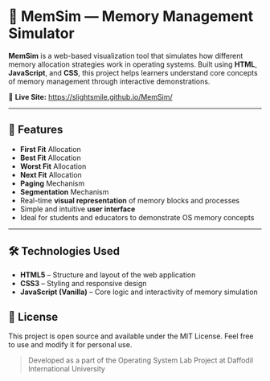 # 💾 MemSim — Memory Management Simulator

**MemSim** is a web-based visualization tool that simulates how different memory allocation strategies work in operating systems. Built using **HTML**, **JavaScript**, and **CSS**, this project helps learners understand core concepts of memory management through interactive demonstrations.

🔗 **Live Site:** https://slightsmile.github.io/MemSim/

---

## 🌟 Features

- **First Fit** Allocation  
- **Best Fit** Allocation  
- **Worst Fit** Allocation  
- **Next Fit** Allocation  
- **Paging** Mechanism  
- **Segmentation** Mechanism  
- Real-time **visual representation** of memory blocks and processes  
- Simple and intuitive **user interface**  
- Ideal for students and educators to demonstrate OS memory concepts

---

## 🛠️ Technologies Used
- **HTML5** – Structure and layout of the web application
- **CSS3** – Styling and responsive design
- **JavaScript (Vanilla)** – Core logic and interactivity of memory simulation

## 📜 License
This project is open source and available under the MIT License.
Feel free to use and modify it for personal use.

> Developed as a part of the Operating System Lab Project at Daffodil International University

